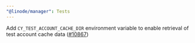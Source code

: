 ```yaml
---
"@linode/manager": Tests
---
```


Add `CY_TEST_ACCOUNT_CACHE_DIR` environment variable to enable retrieval of test account cache data ([#10867](https://github.com/linode/manager/pull/10867))
